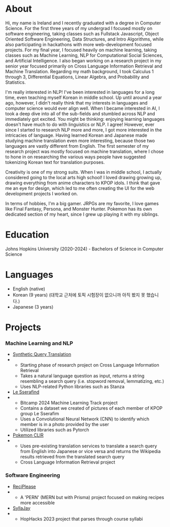 # About
Hi, my name is Ireland and I recently graduated with a degree in Computer Science. For the first three years of my undergrad I focused mostly on software engineering, taking classes such as Fullstack Javascript, Object Oriented Software Engineering, Data Structures, and Intro Algorithms, while also participating in hackathons with more web-development focused projects. For my final year, I focused heavily on machine learning, taking classes such as Machine Learning, NLP for Computational Social Sciences, and Artificial Intelligence. I also began working on a research project in my senior year focused primarily on Cross Language Information Retrieval and Machine Translation. Regarding my math background, I took Calculus 1 through 3, Differential Equations, Linear Algebra, and Probability and Statistics.

I'm really interested in NLP! I've been interested in languages for a long time, even teaching myself Korean in middle school. Up until around a year ago, however, I didn't really think that my interests in languages and computer science would ever align well. When I became interested in AI, I took a deep dive into all of the sub-fields and stumbled across NLP and immediately got excited. You might be thinking: enjoying learning languages doesn't have much to do with linguistics or NLP. I agree! However, ever since I started to research NLP more and more, I got more interested in the intricacies of language. Having learned Korean and Japanese made studying machine translation even more interesting, because those two languages are vastly different from English. The first semester of my research project was mostly focused on machine translation, where I chose to hone in on researching the various ways people have suggested tokenizing Korean text for translation purposes. 

Creativity is one of my strong suits. When I was in middle school, I actually considered going to the local arts high school! I loved drawing growing up, drawing everything from anime characters to KPOP idols. I think that gave me an eye for design, which led to me often creating the UI for the web development projects I worked on.

In terms of hobbies, I'm a big gamer. JRPGs are my favorite, I love games like Final Fantasy, Persona, and Monster Hunter. Pokemon has its own dedicated section of my heart, since I grew up playing it with my siblings.

# Education
Johns Hopkins University (2020-2024) - Bachelors of Science in Computer Science

# Languages
- English (native)
- Korean (9 years) (대학교 근처에 토픽 시험장이 없으니까 아직 봤지 못 했습니다.)
- Japanese (3 years)

# Projects
### Machine Learning and NLP
* [Synthetic Query Translation](https://github.com/dylanshih1/synthetic-query-translation)
* * Starting phase of research project on Cross Language Information Retrieval
  * Takes a natural language question as input, returns a string resembling a search query (i.e. stopword removal, lemmatizing, etc.)
  * Uses NLP-related Python libraries such as Stanza
* [Le Sserafind](https://github.com/jamnavarro/bitcamp)
* * Bitcamp 2024 Machine Learning Track project
  * Contains a dataset we created of pictures of each member of KPOP group Le Sserafim
  * Uses a Convolutional Neural Network (CNN) to identify which member is in a photo provided by the user
  * Utilized libraries such as Pytorch
* [Pokemon CLIR](https://github.com/irelandparrish/pokemon_clir)
* * Uses pre-existing translation services to translate a search query from English into Japanese or vice versa and returns the Wikipedia results retrieved from the translated search query
  * Cross Language Information Retrieval project
### Software Engineering
* [ReciPlease](https://reciplease-ooseteam-02.vercel.app/)
* * A 'PERN' (MERN but with Prisma) project focused on making recipes more accessible
* [SyllaJay](https://github.com/Scesar1/SyllaJay)
* * HopHacks 2023 project that parses through course syllabi
